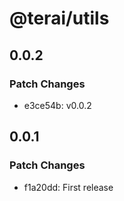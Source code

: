 # @terai/utils

## 0.0.2

### Patch Changes

- e3ce54b: v0.0.2

## 0.0.1

### Patch Changes

- f1a20dd: First release
